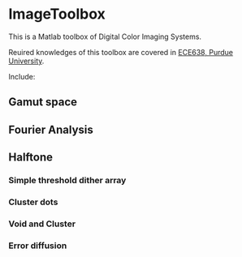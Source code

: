 # ImageToolbox
This is a Matlab toolbox of Digital Color Imaging Systems.

Reuired knowledges of this toolbox are covered in [ECE638, Purdue University](https://engineering.purdue.edu/~ece638/).

Include: 
## Gamut space
## Fourier Analysis
## Halftone
### Simple threshold dither array
### Cluster dots
### Void and Cluster
### Error diffusion
